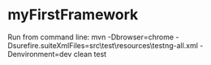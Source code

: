 # myFirstFramework
Run from command line: mvn -Dbrowser=chrome -Dsurefire.suiteXmlFiles=src\test\resources\testng-all.xml -Denvironment=dev clean test
